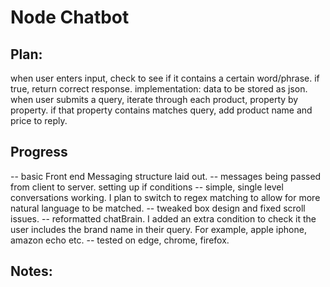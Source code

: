 # Node Chatbot



## Plan:
when user enters input, check to see if it contains a certain word/phrase. if true, return correct response.
implementation: data to be stored as json. when user submits a query, iterate through each product, property by property.
if that property contains matches query, add product name and price to reply.




## Progress
-- basic Front end Messaging structure laid out.
-- messages being passed from client to server. setting up if conditions
-- simple, single level conversations working. I plan to switch to regex matching to allow for more natural
language to be matched.
-- tweaked box design and fixed scroll issues.
-- reformatted chatBrain. I added an extra condition to check it the user includes the brand name in their query. For example,
apple iphone, amazon echo etc.
-- tested on edge, chrome, firefox.

## Notes:
